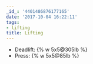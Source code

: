 ```yaml
---
_id_: '4401486876177165'
date: '2017-10-04 16:22:11'
tags:
- lifting
title: Lifting
---
```


- Deadlift: {% w 5x5@305lb %}
- Press: {% w 5x5@85lb %}
